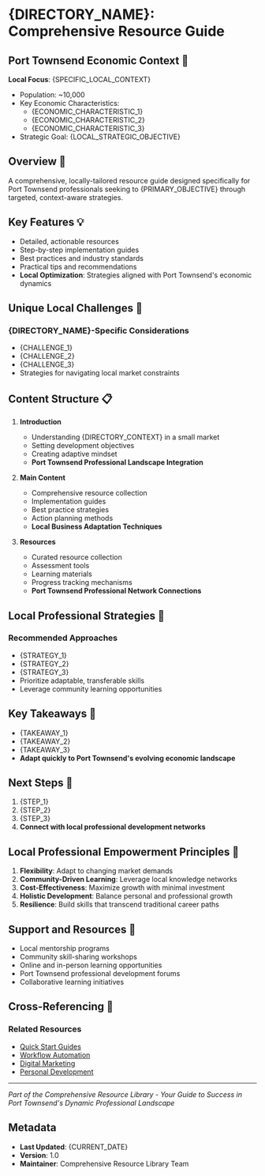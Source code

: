# {DIRECTORY_NAME}: Comprehensive Resource Guide

## Port Townsend Economic Context 🌊
**Local Focus**: {SPECIFIC_LOCAL_CONTEXT}
- Population: ~10,000
- Key Economic Characteristics:
  * {ECONOMIC_CHARACTERISTIC_1}
  * {ECONOMIC_CHARACTERISTIC_2}
  * {ECONOMIC_CHARACTERISTIC_3}
- Strategic Goal: {LOCAL_STRATEGIC_OBJECTIVE}

## Overview 🎯
A comprehensive, locally-tailored resource guide designed specifically for Port Townsend professionals seeking to {PRIMARY_OBJECTIVE} through targeted, context-aware strategies.

## Key Features 💡
- Detailed, actionable resources
- Step-by-step implementation guides
- Best practices and industry standards
- Practical tips and recommendations
- **Local Optimization**: Strategies aligned with Port Townsend's economic dynamics

## Unique Local Challenges 🚧
### {DIRECTORY_NAME}-Specific Considerations
- {CHALLENGE_1}
- {CHALLENGE_2}
- {CHALLENGE_3}
- Strategies for navigating local market constraints

## Content Structure 📋
1. **Introduction**
   - Understanding {DIRECTORY_CONTEXT} in a small market
   - Setting development objectives
   - Creating adaptive mindset
   - **Port Townsend Professional Landscape Integration**

2. **Main Content**
   - Comprehensive resource collection
   - Implementation guides
   - Best practice strategies
   - Action planning methods
   - **Local Business Adaptation Techniques**

3. **Resources**
   - Curated resource collection
   - Assessment tools
   - Learning materials
   - Progress tracking mechanisms
   - **Port Townsend Professional Network Connections**

## Local Professional Strategies 🌟
### Recommended Approaches
- {STRATEGY_1}
- {STRATEGY_2}
- {STRATEGY_3}
- Prioritize adaptable, transferable skills
- Leverage community learning opportunities

## Key Takeaways 🔑
- {TAKEAWAY_1}
- {TAKEAWAY_2}
- {TAKEAWAY_3}
- **Adapt quickly to Port Townsend's evolving economic landscape**

## Next Steps 🚀
1. {STEP_1}
2. {STEP_2}
3. {STEP_3}
4. **Connect with local professional development networks**

## Local Professional Empowerment Principles 💪
1. **Flexibility**: Adapt to changing market demands
2. **Community-Driven Learning**: Leverage local knowledge networks
3. **Cost-Effectiveness**: Maximize growth with minimal investment
4. **Holistic Development**: Balance personal and professional growth
5. **Resilience**: Build skills that transcend traditional career paths

## Support and Resources 🤝
- Local mentorship programs
- Community skill-sharing workshops
- Online and in-person learning opportunities
- Port Townsend professional development forums
- Collaborative learning initiatives

## Cross-Referencing 🔗
### Related Resources
- [Quick Start Guides](/04_Quick_Start_Guides)
- [Workflow Automation](/09_Workflow_Automation)
- [Digital Marketing](/19_Digital_Marketing)
- [Personal Development](/36_Personal_Development)

---

*Part of the Comprehensive Resource Library - Your Guide to Success in Port Townsend's Dynamic Professional Landscape*

## Metadata
- **Last Updated**: {CURRENT_DATE}
- **Version**: 1.0
- **Maintainer**: Comprehensive Resource Library Team
